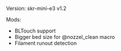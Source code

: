 Version: skr-mini-e3 v1.2

Mods:
- BLTouch support
- Bigger bed size for @nozzel_clean macro
- Filament runout detection